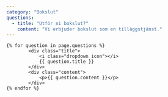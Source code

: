 ```yaml
---
category: "Bokslut"
questions:
  - title: "Utför ni bokslut?"
    content: "Vi erbjuder bokslut som en tilläggstjänst."
---
```


<div class="ui styled fluid accordion">

    {% for question in page.questions %}
            <div class="title">
                <i class="dropdown icon"></i>
                {{ question.title }}
            </div>
            <div class="content">
                <p>{{ question.content }}</p>
            </div>
    {% endfor %}

</div>